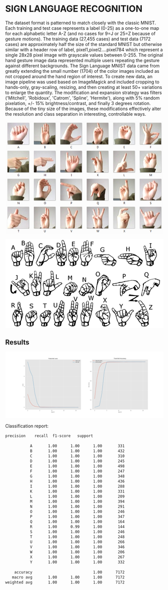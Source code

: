 # SIGN LANGUAGE RECOGNITION
The dataset format is patterned to match closely with the classic MNIST. Each training and test case represents a label (0-25) as a one-to-one map for each alphabetic letter A-Z (and no cases for 9=J or 25=Z because of gesture motions). 
The training data (27,455 cases) and test data (7172 cases) are approximately half the size of the standard MNIST but otherwise similar with a header row of label, pixel1,pixel2....pixel784 which represent a single 28x28 pixel image with grayscale values between 0-255. 
The original hand gesture image data represented multiple users repeating the gesture against different backgrounds. 
The Sign Language MNIST data came from greatly extending the small number (1704) of the color images included as not cropped around the hand region of interest. 
To create new data, an image pipeline was used based on ImageMagick and included cropping to hands-only, gray-scaling, resizing, and then creating at least 50+ variations to enlarge the quantity. 
The modification and expansion strategy was filters ('Mitchell', 'Robidoux', 'Catrom', 'Spline', 'Hermite'), 
along with 5% random pixelation, +/- 15% brightness/contrast, and finally 3 degrees rotation. Because of the tiny size of the images, 
these modifications effectively alter the resolution and class separation in interesting, controllable ways.

![img](content/amer_sign2.png) 

![img](content/american_sign_language.PNG)

## Results

![plot](output/sign_mnist_plot.png)


Classification report:
````
precision    recall  f1-score   support

           A       1.00      1.00      1.00       331
           B       1.00      1.00      1.00       432
           C       1.00      1.00      1.00       310
           D       1.00      1.00      1.00       245
           E       1.00      1.00      1.00       498
           F       1.00      1.00      1.00       247
           G       1.00      1.00      1.00       348
           H       1.00      1.00      1.00       436
           I       1.00      1.00      1.00       288
           K       1.00      1.00      1.00       331
           L       1.00      1.00      1.00       209
           M       1.00      1.00      1.00       394
           N       1.00      1.00      1.00       291
           O       1.00      1.00      1.00       246
           P       1.00      1.00      1.00       347
           Q       1.00      1.00      1.00       164
           R       1.00      0.99      1.00       144
           S       1.00      1.00      1.00       246
           T       1.00      1.00      1.00       248
           U       1.00      1.00      1.00       266
           V       1.00      1.00      1.00       346
           W       1.00      1.00      1.00       206
           X       1.00      1.00      1.00       267
           Y       1.00      1.00      1.00       332

    accuracy                           1.00      7172
   macro avg       1.00      1.00      1.00      7172
weighted avg       1.00      1.00      1.00      7172
````
